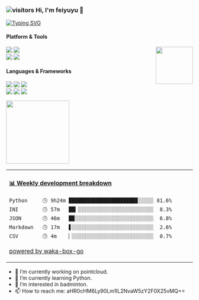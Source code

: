 ### ![visitors](https://visitor-badge.laobi.icu/badge?page_id=Feiyuyu0503.readme) Hi, I'm feiyuyu 👋 
[![Typing SVG](https://readme-typing-svg.herokuapp.com?size=26&color=F7193E&background=FF85C600&center=%E7%9C%9F&vCenter=%E7%9C%9F&lines=welcome+to+my+space)](https://git.io/typing-svg)

#### Platform & Tools
<a href="https://count.getloli.com/"><img src="https://count.getloli.com/get/@MYGHCV?theme=miku" height="100" align="right"></a>
[![](https://img.shields.io/badge/OS-Ubuntu-33aadd?style=for-the-badge&logo=ubuntu&logoColor=ffffff)](https://ubuntu.com/)
[![](https://img.shields.io/badge/Windows-11-4e9eee?style=for-the-badge&logo=windows&logoColor=ffffff)](https://www.microsoft.com/windows/windows-11)   
[![](https://img.shields.io/badge/OnePlus-PJD110-2E77BC?style=for-the-badge&logo=android&logoColor=ffffff)](https://www.oneplus.com/cn/12)
[![](https://img.shields.io/badge/IDE-Visual%20Studio%20Code-blue?style=for-the-badge&logo=visual-studio-code&logoColor=ffffff)](https://code.visualstudio.com/)

#### Languages & Frameworks
[![](https://img.shields.io/badge/-Docker-2496ED?style=for-the-badge&logo=docker&logoColor=ffffff)](https://www.docker.com/)
[![](https://img.shields.io/badge/-Git-f05032?style=for-the-badge&logo=git&logoColor=white)](https://git-scm.com/)
[![](https://img.shields.io/badge/-Linux-fcc624?style=for-the-badge&logo=linux&logoColor=white)](https://www.linuxfoundation.org/)  
[![](https://img.shields.io/badge/-Python-2c8ebb?style=for-the-badge&logo=python&logoColor=ffffff)](https://www.python.org/)
[![](https://img.shields.io/badge/-PyTorch-fd5750?style=for-the-badge&logo=pytorch&logoColor=ffffff)](https://pytorch.org/)
[![](https://img.shields.io/badge/-Nginx-269539?style=for-the-badge&logo=nginx&logoColor=ffffff)](https://nginx.org/)

<div align="left">
<img height="170px" src="https://github-readme-stats.vercel.app/api?username=Feiyuyu0503" />

<table>
<tr>
<td valign="top" width="50%">
  
<!-- waka-box start -->
#### <a href="https://gist.github.com/df6c4963bb692da3966b4a6fefb19a13" target="_blank">📊 Weekly development breakdown</a>
```text
Python     🕓 9h24m ██████████████████████▊░░░░░ 81.6%
INI        🕓 57m   ██▎░░░░░░░░░░░░░░░░░░░░░░░░░  8.3%
JSON       🕓 46m   █▉░░░░░░░░░░░░░░░░░░░░░░░░░░  6.8%
Markdown   🕓 17m   ▋░░░░░░░░░░░░░░░░░░░░░░░░░░░  2.6%
CSV        🕓 4m    ▏░░░░░░░░░░░░░░░░░░░░░░░░░░░  0.7%
```
<!-- Powered by https://github.com/YouEclipse/waka-box-go . -->
<!-- waka-box end -->

[powered by waka-box-go](https://github.com/Feiyuyu0503/waka-box-go)

</td>
</tr>
</table>

</div>

- 🔭 I’m currently working on pointcloud.
- 🌱 I’m currently learning Python.
- 👀 I’m interested in badminton.
- 📫 How to reach me: aHR0cHM6Ly90Lm1lL2NvaW5zY2F0X25vMQ==
<!--
**Feiyuyu0503/Feiyuyu0503** is a ✨ _special_ ✨ repository because its `README.md` (this file) appears on your GitHub profile.

Here are some ideas to get you started:

- 🔭 I’m currently working on ...
- 🌱 I’m currently learning ...
- 👯 I’m looking to collaborate on ...
- 🤔 I’m looking for help with ...
- 💬 Ask me about ...
- 📫 How to reach me: ...
- 😄 Pronouns: ...
- ⚡ Fun fact: ...
-->
